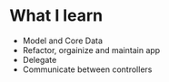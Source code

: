 # What I learn

* Model and Core Data
* Refactor, orgainize and maintain app
* Delegate
* Communicate between controllers

